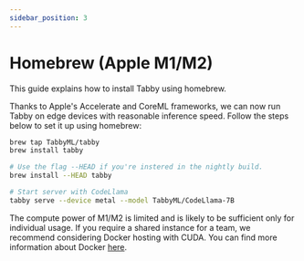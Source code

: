```yaml
---
sidebar_position: 3
---
```


# Homebrew (Apple M1/M2)
This guide explains how to install Tabby using homebrew.

Thanks to Apple's Accelerate and CoreML frameworks, we can now run Tabby on edge devices with reasonable inference speed. Follow the steps below to set it up using homebrew:

```bash
brew tap TabbyML/tabby
brew install tabby

# Use the flag --HEAD if you're instered in the nightly build.
brew install --HEAD tabby

# Start server with CodeLlama
tabby serve --device metal --model TabbyML/CodeLlama-7B
```

The compute power of M1/M2 is limited and is likely to be sufficient only for individual usage. If you require a shared instance for a team, we recommend considering Docker hosting with CUDA. You can find more information about Docker [here](./docker).

